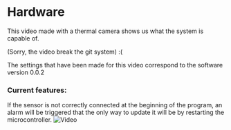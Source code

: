 # Hardware

This video made with a thermal camera shows us what the system is capable of.

(Sorry, the video break the git system) :(

The settings that have been made for this video correspond to the software version 0.0.2

### Current features:

If the sensor is not correctly connected at the beginning of the program, an alarm will be triggered that the only way to update it will be by restarting the microcontroller.
![Video](https://github.com/FOSH-following-demand/thermostatic-water-bath/tree/master/hardware/AlarmTest.gif)
